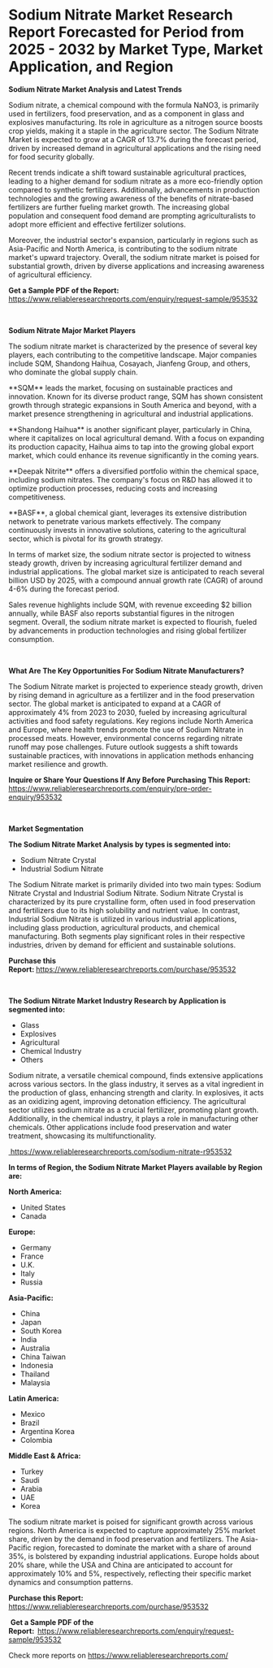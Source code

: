 <p><h1>Sodium Nitrate Market Research Report Forecasted for Period from 2025 -  2032 by Market Type, Market Application, and Region</h1></p><p><strong>Sodium Nitrate Market Analysis and Latest Trends</strong></p>
<p><p>Sodium nitrate, a chemical compound with the formula NaNO3, is primarily used in fertilizers, food preservation, and as a component in glass and explosives manufacturing. Its role in agriculture as a nitrogen source boosts crop yields, making it a staple in the agriculture sector. The Sodium Nitrate Market is expected to grow at a CAGR of 13.7% during the forecast period, driven by increased demand in agricultural applications and the rising need for food security globally.</p><p>Recent trends indicate a shift toward sustainable agricultural practices, leading to a higher demand for sodium nitrate as a more eco-friendly option compared to synthetic fertilizers. Additionally, advancements in production technologies and the growing awareness of the benefits of nitrate-based fertilizers are further fueling market growth. The increasing global population and consequent food demand are prompting agriculturalists to adopt more efficient and effective fertilizer solutions.</p><p>Moreover, the industrial sector's expansion, particularly in regions such as Asia-Pacific and North America, is contributing to the sodium nitrate market's upward trajectory. Overall, the sodium nitrate market is poised for substantial growth, driven by diverse applications and increasing awareness of agricultural efficiency.</p></p>
<p><strong>Get a Sample PDF of the Report:&nbsp;</strong> <a href="https://www.reliableresearchreports.com/enquiry/request-sample/953532?utm_campaign=2296&utm_medium=2&utm_source=Github&utm_content=ia&utm_term=07032025&utm_id=sodium-nitrate">https://www.reliableresearchreports.com/enquiry/request-sample/953532</a></p>
<p>&nbsp;</p>
<p><strong>Sodium Nitrate Major Market Players</strong></p>
<p><p>The sodium nitrate market is characterized by the presence of several key players, each contributing to the competitive landscape. Major companies include SQM, Shandong Haihua, Cosayach, Jianfeng Group, and others, who dominate the global supply chain.</p><p>**SQM** leads the market, focusing on sustainable practices and innovation. Known for its diverse product range, SQM has shown consistent growth through strategic expansions in South America and beyond, with a market presence strengthening in agricultural and industrial applications. </p><p>**Shandong Haihua** is another significant player, particularly in China, where it capitalizes on local agricultural demand. With a focus on expanding its production capacity, Haihua aims to tap into the growing global export market, which could enhance its revenue significantly in the coming years.</p><p>**Deepak Nitrite** offers a diversified portfolio within the chemical space, including sodium nitrates. The company's focus on R&D has allowed it to optimize production processes, reducing costs and increasing competitiveness.</p><p>**BASF**, a global chemical giant, leverages its extensive distribution network to penetrate various markets effectively. The company continuously invests in innovative solutions, catering to the agricultural sector, which is pivotal for its growth strategy.</p><p>In terms of market size, the sodium nitrate sector is projected to witness steady growth, driven by increasing agricultural fertilizer demand and industrial applications. The global market size is anticipated to reach several billion USD by 2025, with a compound annual growth rate (CAGR) of around 4-6% during the forecast period.</p><p>Sales revenue highlights include SQM, with revenue exceeding $2 billion annually, while BASF also reports substantial figures in the nitrogen segment. Overall, the sodium nitrate market is expected to flourish, fueled by advancements in production technologies and rising global fertilizer consumption.</p></p>
<p>&nbsp;</p>
<p><strong>What Are The Key Opportunities For Sodium Nitrate Manufacturers?</strong></p>
<p><p>The Sodium Nitrate market is projected to experience steady growth, driven by rising demand in agriculture as a fertilizer and in the food preservation sector. The global market is anticipated to expand at a CAGR of approximately 4% from 2023 to 2030, fueled by increasing agricultural activities and food safety regulations. Key regions include North America and Europe, where health trends promote the use of Sodium Nitrate in processed meats. However, environmental concerns regarding nitrate runoff may pose challenges. Future outlook suggests a shift towards sustainable practices, with innovations in application methods enhancing market resilience and growth.</p></p>
<p><strong>Inquire or Share Your Questions If Any Before Purchasing This Report:</strong> <a href="https://www.reliableresearchreports.com/enquiry/pre-order-enquiry/953532?utm_campaign=2296&utm_medium=2&utm_source=Github&utm_content=ia&utm_term=07032025&utm_id=sodium-nitrate">https://www.reliableresearchreports.com/enquiry/pre-order-enquiry/953532</a></p>
<p>&nbsp;</p>
<p><strong>Market Segmentation</strong></p>
<p><strong>The Sodium Nitrate Market Analysis by types is segmented into:</strong></p>
<p><ul><li>Sodium Nitrate Crystal</li><li>Industrial Sodium Nitrate</li></ul></p>
<p><p>The Sodium Nitrate market is primarily divided into two main types: Sodium Nitrate Crystal and Industrial Sodium Nitrate. Sodium Nitrate Crystal is characterized by its pure crystalline form, often used in food preservation and fertilizers due to its high solubility and nutrient value. In contrast, Industrial Sodium Nitrate is utilized in various industrial applications, including glass production, agricultural products, and chemical manufacturing. Both segments play significant roles in their respective industries, driven by demand for efficient and sustainable solutions.</p></p>
<p><strong>Purchase this Report:&nbsp;</strong><a href="https://www.reliableresearchreports.com/purchase/953532?utm_campaign=2296&utm_medium=2&utm_source=Github&utm_content=ia&utm_term=07032025&utm_id=sodium-nitrate">https://www.reliableresearchreports.com/purchase/953532</a></p>
<p>&nbsp;</p>
<p><strong>The Sodium Nitrate Market Industry Research by Application is segmented into:</strong></p>
<p><ul><li>Glass</li><li>Explosives</li><li>Agricultural</li><li>Chemical Industry</li><li>Others</li></ul></p>
<p><p>Sodium nitrate, a versatile chemical compound, finds extensive applications across various sectors. In the glass industry, it serves as a vital ingredient in the production of glass, enhancing strength and clarity. In explosives, it acts as an oxidizing agent, improving detonation efficiency. The agricultural sector utilizes sodium nitrate as a crucial fertilizer, promoting plant growth. Additionally, in the chemical industry, it plays a role in manufacturing other chemicals. Other applications include food preservation and water treatment, showcasing its multifunctionality.</p></p>
<p><a href="https://www.reliableresearchreports.com/sodium-nitrate-r953532?utm_campaign=2296&utm_medium=2&utm_source=Github&utm_content=ia&utm_term=07032025&utm_id=sodium-nitrate">&nbsp;https://www.reliableresearchreports.com/sodium-nitrate-r953532</a></p>
<p><strong>In terms of Region, the Sodium Nitrate Market Players available by Region are:</strong></p>
<p>
    <p> <strong> North America: </strong>
        <ul>
            <li>United States</li>
            <li>Canada</li>
        </ul>
        </p> 
    <p> <strong> Europe: </strong>
        <ul>
            <li>Germany</li>
            <li>France</li>
            <li>U.K.</li>
            <li>Italy</li>
            <li>Russia</li>
        </ul>
        </p> 
    <p> <strong> Asia-Pacific: </strong>
        <ul>
            <li>China</li>
            <li>Japan</li>
            <li>South Korea</li>
            <li>India</li>
            <li>Australia</li>
            <li>China Taiwan</li>
            <li>Indonesia</li>
            <li>Thailand</li>
            <li>Malaysia</li>
        </ul>
        </p> 
    <p> <strong> Latin America: </strong>
        <ul>
            <li>Mexico</li>
            <li>Brazil</li>
            <li>Argentina Korea</li>
            <li>Colombia</li>
        </ul>
        </p> 
    <p> <strong> Middle East & Africa: </strong>
        <ul>
            <li>Turkey</li>
            <li>Saudi</li>
            <li>Arabia</li>
            <li>UAE</li>
            <li>Korea</li>
        </ul>
    </p>
    </p>
<p><p>The sodium nitrate market is poised for significant growth across various regions. North America is expected to capture approximately 25% market share, driven by the demand in food preservation and fertilizers. The Asia-Pacific region, forecasted to dominate the market with a share of around 35%, is bolstered by expanding industrial applications. Europe holds about 20% share, while the USA and China are anticipated to account for approximately 10% and 5%, respectively, reflecting their specific market dynamics and consumption patterns.</p></p>
<p><strong>Purchase this Report: </strong><a href="https://www.reliableresearchreports.com/purchase/953532?utm_campaign=2296&utm_medium=2&utm_source=Github&utm_content=ia&utm_term=07032025&utm_id=sodium-nitrate">https://www.reliableresearchreports.com/purchase/953532</a></p>
<p>&nbsp;<strong>Get a Sample PDF of the Report:&nbsp;&nbsp;</strong><a href="https://www.reliableresearchreports.com/enquiry/request-sample/953532?utm_campaign=2296&utm_medium=2&utm_source=Github&utm_content=ia&utm_term=07032025&utm_id=sodium-nitrate">https://www.reliableresearchreports.com/enquiry/request-sample/953532</a></p>
<p><strong></strong></p>
<p>Check more reports on <a href="https://www.reliableresearchreports.com/?utm_campaign=2296&utm_medium=2&utm_source=Github&utm_content=ia&utm_term=07032025&utm_id=sodium-nitrate">https://www.reliableresearchreports.com/</a></p>
